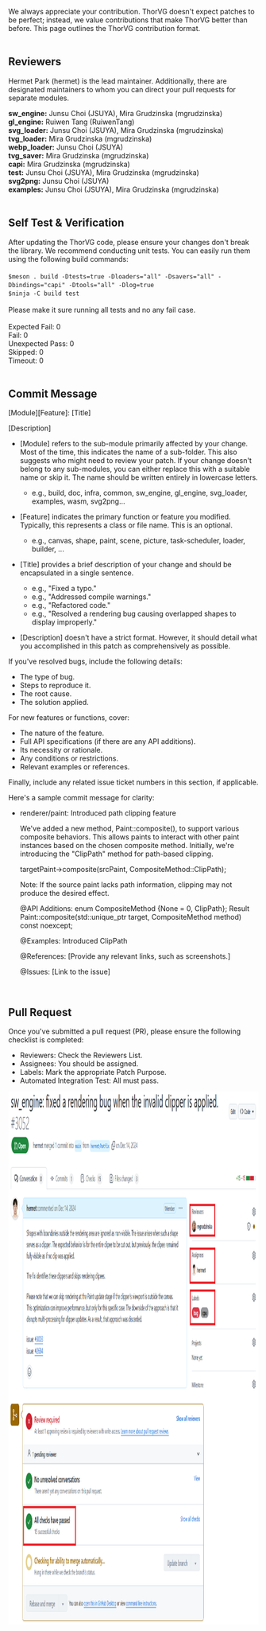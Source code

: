 We always appreciate your contribution. ThorVG doesn't expect patches to be perfect; instead, we value contributions that make ThorVG better than before. This page outlines the ThorVG contribution format.<br />
<br />
## Reviewers
Hermet Park (hermet) is the lead maintainer. Additionally, there are designated maintainers to whom you can direct your pull requests for separate modules.

<b>sw_engine:</b> Junsu Choi (JSUYA), Mira Grudzinska (mgrudzinska) <br />
<b>gl_engine:</b> Ruiwen Tang (RuiwenTang) <br />
<b>svg_loader:</b> Junsu Choi (JSUYA), Mira Grudzinska (mgrudzinska) <br />
<b>tvg_loader:</b> Mira Grudzinska (mgrudzinska) <br />
<b>webp_loader:</b> Junsu Choi (JSUYA) <br />
<b>tvg_saver:</b> Mira Grudzinska (mgrudzinska) <br />
<b>capi:</b> Mira Grudzinska (mgrudzinska) <br />
<b>test:</b> Junsu Choi (JSUYA), Mira Grudzinska (mgrudzinska) <br />
<b>svg2png:</b> Junsu Choi (JSUYA) <br />
<b>examples:</b> Junsu Choi (JSUYA), Mira Grudzinska (mgrudzinska) <br />
<br />

## Self Test & Verification
After updating the ThorVG code, please ensure your changes don't break the library. We recommend conducting unit tests. You can easily run them using the following build commands: <br />
<br/>
`
$meson . build -Dtests=true -Dloaders="all" -Dsavers="all" -Dbindings="capi" -Dtools="all" -Dlog=true
`
<br />
`
$ninja -C build test
`
<br/>
<br/>
Please make it sure running all tests and no any fail case.<br/>
<br/>
Expected Fail:      0<br/>
Fail:               0<br/>
Unexpected Pass:    0<br/>
Skipped:            0<br/>
Timeout:            0<br/>
<br/>
## Commit Message
[Module][Feature]: [Title]

[Description]

- [Module] refers to the sub-module primarily affected by your change. Most of the time, this indicates the name of a sub-folder.
This also suggests who might need to review your patch.
If your change doesn't belong to any sub-modules, you can either replace this with a suitable name or skip it.
The name should be written entirely in lowercase letters.
  - e.g., build, doc, infra, common, sw_engine, gl_engine, svg_loader, examples, wasm, svg2png...

- [Feature] indicates the primary function or feature you modified. Typically, this represents a class or file name.
This is an optional.
  - e.g., canvas, shape, paint, scene, picture, task-scheduler, loader, builder, ...

- [Title] provides a brief description of your change and should be encapsulated in a single sentence.
  - e.g., "Fixed a typo."
  - e.g., "Addressed compile warnings."
  - e.g., "Refactored code."
  - e.g., "Resolved a rendering bug causing overlapped shapes to display improperly."

- [Description] doesn't have a strict format. However, it should detail what you accomplished in this patch as comprehensively as possible.

 If you've resolved bugs, include the following details:
  - The type of bug.
  - Steps to reproduce it.
  - The root cause.
  - The solution applied.

  For new features or functions, cover:
  - The nature of the feature.
  - Full API specifications (if there are any API additions).
  - Its necessity or rationale.
  - Any conditions or restrictions.
  - Relevant examples or references.

 Finally, include any related issue ticket numbers in this section, if applicable.


Here's a sample commit message for clarity:

- renderer/paint: Introduced path clipping feature

  We've added a new method, Paint::composite(), to support various composite behaviors. This allows paints to interact with other paint instances based on the chosen composite method. Initially, we're introducing the "ClipPath" method for path-based clipping.

  targetPaint->composite(srcPaint, CompositeMethod::ClipPath);

  Note: If the source paint lacks path information, clipping may not produce the desired effect.

  @API Additions:
  enum CompositeMethod {None = 0, ClipPath};
  Result Paint::composite(std::unique_ptr<Paint> target, CompositeMethod method) const noexcept;

  @Examples: Introduced ClipPath

  @References: [Provide any relevant links, such as screenshots.]

  @Issues: [Link to the issue]
<br />

## Pull Request

Once you've submitted a pull request (PR), please ensure the following checklist is completed:
- Reviewers: Check the Reviewers List.
- Assignees: You should be assigned.
- Labels: Mark the appropriate Patch Purpose.
- Automated Integration Test: All must pass.
<p align="center"><img width="1000" height="1072" src="https://github.com/thorvg/thorvg/blob/main/res/contribution.png"></p>
